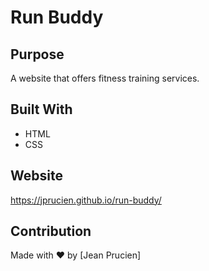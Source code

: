 
# Run Buddy

## Purpose
A website that offers fitness training services.

## Built With
* HTML
* CSS

## Website
https://jprucien.github.io/run-buddy/

## Contribution
Made with ❤️ by [Jean Prucien]
